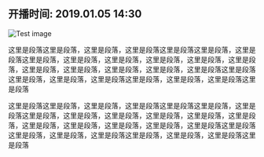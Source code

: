 ## 开播时间: 2019.01.05 14:30

![Test image](/live-detail/id4.png)

这里是段落这里是段落，这里是段落，这里是段落这里是段落这里是段落，这里是段落这里是段落，这里是段落，这里是段落，这里是段落，这里是段落，这里是段落，这里是段落，这里是段落，这里是段落，这里是段落，这里是段落这里是段落这里是段落，这里是段落，这里是段落这里是段落，这里是段落，这里是段落这里是段落

这里是段落这里是段落，这里是段落，这里是段落这里是段落这里是段落，这里是段落这里是段落，这里是段落，这里是段落，这里是段落，这里是段落，这里是段落，这里是段落，这里是段落，这里是段落，这里是段落，这里是段落这里是段落这里是段落，这里是段落，这里是段落这里是段落，这里是段落，这里是段落这里是段落
